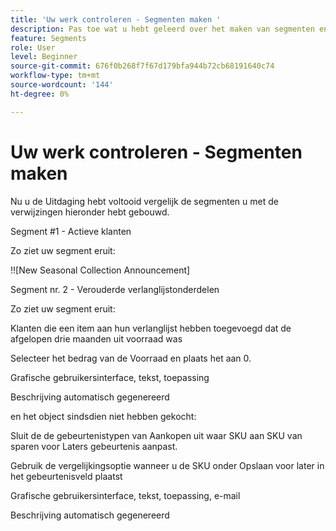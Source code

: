 ```yaml
---
title: 'Uw werk controleren - Segmenten maken '
description: Pas toe wat u hebt geleerd over het maken van segmenten en test uw vaardigheden.
feature: Segments
role: User
level: Beginner
source-git-commit: 676f0b268f7f67d179bfa944b72cb68191640c74
workflow-type: tm+mt
source-wordcount: '144'
ht-degree: 0%

---
```



# Uw werk controleren - Segmenten maken

Nu u de Uitdaging hebt voltooid vergelijk de segmenten u met de verwijzingen hieronder hebt gebouwd.

Segment #1 - Actieve klanten

Zo ziet uw segment eruit:

!![New Seasonal Collection Announcement]

Segment nr. 2 - Verouderde verlanglijstonderdelen

Zo ziet uw segment eruit:



Klanten die een item aan hun verlanglijst hebben toegevoegd dat de afgelopen drie maanden uit voorraad was

Selecteer het bedrag van de Voorraad en plaats het aan 0.

Grafische gebruikersinterface, tekst, toepassing

Beschrijving automatisch gegenereerd



en het object sindsdien niet hebben gekocht:

Sluit de de gebeurtenistypen van Aankopen uit waar SKU aan SKU van sparen voor Laters gebeurtenis aanpast.

Gebruik de vergelijkingsoptie wanneer u de SKU onder Opslaan voor later in het gebeurtenisveld plaatst



Grafische gebruikersinterface, tekst, toepassing, e-mail

Beschrijving automatisch gegenereerd



